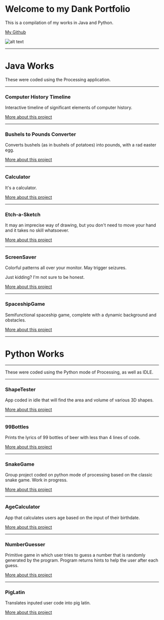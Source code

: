 # Welcome to my Dank Portfolio

This is a compilation of my works in Java and Python.

[My Github](https://github.com/bcinbis)

![alt text](https://bcinbis.github.io/portfolio2018/Images/prog.jpg)

---

# Java Works
These were coded using the Processing application. 

---

### Computer History Timeline

Interactive timeline of significant elements of computer history.

[More about this project](https://bcinbis.github.io/portfolio2018/Java/Timeline/)

---

### Bushels to Pounds Converter

Converts bushels (as in bushels of potatoes) into pounds, with a rad easter egg.



[More about this project](https://bcinbis.github.io/portfolio2018/Java/Bushels-Pounds%20Converter/)

---

### Calculator

It's a calculator.



[More about this project](https://bcinbis.github.io/portfolio2018/Java/Calculator/)

---

### Etch-a-Sketch

It may an imprecise way of drawing, but you don't need to move your hand and it takes no skill whatsoever.



[More about this project](https://bcinbis.github.io/portfolio2018/Java/Etch-a-Sketch/)

---

### ScreenSaver

Colorful patterns all over your monitor.  May trigger seizures.  

Just kidding?  I'm not sure to be honest.



[More about this project](https://bcinbis.github.io/portfolio2018/ScreenSaver/)

---

### SpaceshipGame

Semifunctional spaceship game, complete with a dynamic background and obstacles.



[More about this project](https://bcinbis.github.io/portfolio2018/Java/SpaceGame/)

-----------

# Python Works
---
These were coded using the Python mode of Processing, as well as IDLE.

---

### ShapeTester

App coded in idle that will find the area and volume of various 3D shapes.



[More about this project](https://bcinbis.github.io/portfolio2018/Python/ShapeTester/)

---

### 99Bottles

Prints the lyrics of 99 bottles of beer with less than 4 lines of code.



[More about this project](https://bcinbis.github.io/portfolio2018/Python/99Bottles/)

---

### SnakeGame

Group project coded on python mode of processing based on the classic snake game.  Work in progress.



[More about this project](https://bcinbis.github.io/portfolio2018/Python/SnakeGame/)

---

### AgeCalculator

App that calculates users age based on the input of their birthdate.



[More about this project](https://bcinbis.github.io/portfolio2018/Python/AgeCalculator/)

---

### NumberGuesser

Primitive game in which user tries to guess a number that is randomly generated by the program.  Program returns hints to help the user after each guess.



[More about this project](https://bcinbis.github.io/portfolio2018/Python/NumberGuesser/)

---

### PigLatin

Translates inputed user code into pig latin.



[More about this project](https://bcinbis.github.io/portfolio2018/Python/PigLatin/)
